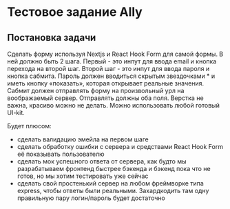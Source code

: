 # Тестовое задание Ally

## Постановка задачи
Сделать форму используя Nextjs и React Hook Form для самой формы. 
В ней должно быть 2 шага. 
Первый - это инпут для ввода email и кнопка перехода на второй шаг. 
Второй шаг - это инпут для ввода пароля и кнопка сабмита. Пароль должен вводиться скрытым звездочками * и иметь кнопку «показать», которая открывает реальные значения.
Сабмит должен отправлять форму на произвольный урл на воображаемый сервер. Отправлять должны оба поля. 
Верстка не важна, красиво можно не делать. Можно использовать любой готовый UI-kit.

Будет плюсом:
- сделать валидацию эмейла на первом шаге
- сделать обработку ошибки с сервера и средствами React Hook Form её показывать пользователю
- сделать мок успешного ответа от сервера, как будто мы разрабатываем фронтенд быстрее бэкенда и бэкенд пока что не готов, но мы хотим тестировать уже сейчас
- сделать свой простенький сервер на любом фреймворке типа express, чтобы ответы были реальными. Захардкодить там одну правильную пару логин/пароль будет достаточно

## 